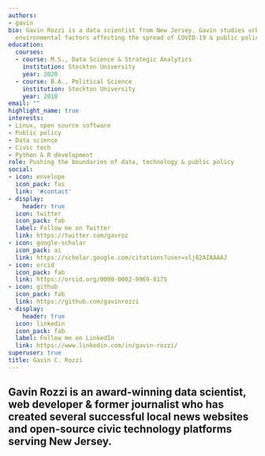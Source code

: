 ```yaml
---
authors:
- gavin
bio: Gavin Rozzi is a data scientist from New Jersey. Gavin studies urban informatics,
  environmental factors affecting the spread of COVID-19 & public policy development.
education:
  courses:
  - course: M.S., Data Science & Strategic Analytics
    institution: Stockton University
    year: 2020
  - course: B.A., Political Science
    institution: Stockton University
    year: 2018
email: ""
highlight_name: true
interests:
- Linux, open source software
- Public policy
- Data science
- Civic tech
- Python & R development
role: Pushing the boundaries of data, technology & public policy
social:
- icon: envelope
  icon_pack: fas
  link: '#contact'
- display:
    header: true
  icon: twitter
  icon_pack: fab
  label: Follow me on Twitter
  link: https://twitter.com/gavroz
- icon: google-scholar
  icon_pack: ai
  link: https://scholar.google.com/citations?user=slj82AIAAAAJ
- icon: orcid
  icon_pack: fab
  link: https://orcid.org/0000-0002-9969-8175
- icon: github
  icon_pack: fab
  link: https://github.com/gavinrozzi
- display:
    header: true
  icon: linkedin
  icon_pack: fab
  label: Follow me on LinkedIn
  link: https://www.linkedin.com/in/gavin-rozzi/
superuser: true
title: Gavin C. Rozzi
---
```


## **Gavin Rozzi** is an award-winning data scientist, web developer & former journalist who has created several successful local news websites and open-source civic technology platforms serving New Jersey. 
